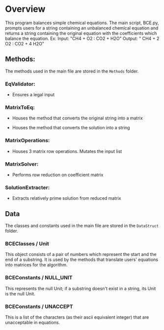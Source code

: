 
# Overview

This program balances simple chemical equations. The main script, BCE.py, prompts users for a string containing an unbalanced chemical equation and returns a string containing the original equation with the coefficients which balance the equation. 
Ex: Input: "CH4 + O2 : CO2 + H2O" Output: " CH4 + 2 O2 : CO2 + 4 H2O" 


## Methods:

The methods used in the main file are stored in the `Methods` folder.

### EqValidator:

* Ensures a legal input

### MatrixToEq:

* Houses the method that converts the original string into a matrix

* Houses the method that converts the solution into a string

### MatrixOperations:

* Houses 3 matrix row operations. Mutates the input list

### MatrixSolver:

* Performs row reduction on coefficient matrix

### SolutionExtracter:

* Extracts relatively prime solution from reduced matrix


## Data 

The classes and constants used in the main file are stored in the `DataStruct` folder. 


### BCEClasses / Unit

This object consists of a pair of numbers which represent the start and the end of a substring. It is used by the methods that translate users' equations into matrices for the algorithm.

### BCEConstants / NULL_UNIT

This represents the null Unit; if a substring doesn't exist in a string, its Unit is the null Unit.

### BCEConstants / UNACCEPT

This is a list of the characters (as their ascii equivalent integer) that are unacceptable in equations.

